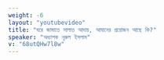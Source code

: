 ```yaml
---
weight: -6
layout: "youtubevideo"
title: "ঘরে জামাতে সালাত আদায়, আযানের প্রয়োজন আছে কি?"
speaker: "অধ্যাপক নূরুল ইসলাম"
v: "68utQHw7l8w"
---
```

